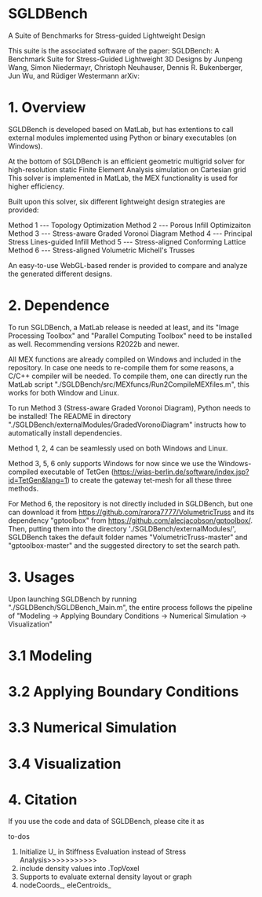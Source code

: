 # SGLDBench
A Suite of Benchmarks for Stress-guided Lightweight Design

This suite is the associated software of the paper: 
	SGLDBench: A Benchmark Suite for Stress-Guided Lightweight 3D Designs
	by Junpeng Wang, Simon Niedermayr, Christoph Neuhauser, Dennis R. Bukenberger, Jun Wu, and Rüdiger Westermann
	arXiv: 
	
# 1. Overview
SGLDBench is developed based on MatLab, but has extentions to call external modules implemented using Python or binary executables (on Windows).

At the bottom of SGLDBench is an efficient geometric multigrid solver for high-resolution static Finite Element Analysis simulation on Cartesian grid
This solver is implemented in MatLab, the MEX functionality is used for higher efficiency.

Built upon this solver, six different lightweight design strategies are provided:

Method 1 --- Topology Optimization
Method 2 --- Porous Infill Optimizaiton
Method 3 --- Stress-aware Graded Voronoi Diagram
Method 4 --- Principal Stress Lines-guided Infill
Method 5 --- Stress-aligned Conforming Lattice
Method 6 --- Stress-aligned Volumetric Michell's Trusses

An easy-to-use WebGL-based render is provided to compare and analyze the generated different designs.

# 2. Dependence
To run SGLDBench, a MatLab release is needed at least, and its "Image Processing Toolbox" and "Parallel Computing Toolbox" need to be installed as well. 
Recommending versions R2022b and newer.

All MEX functions are already compiled on Windows and included in the repository. In case one needs to re-compile them for some reasons, a C/C++ compiler will
be needed. To compile them, one can directly run the MatLab script "./SGLDBench/src/MEXfuncs/Run2CompileMEXfiles.m", this works for both Window and Linux.

To run Method 3 (Stress-aware Graded Voronoi Diagram), Python needs to be installed! The README in directory "./SGLDBench/externalModules/GradedVoronoiDiagram"
instructs how to automatically install dependencies.

Method 1, 2, 4 can be seamlessly used on both Windows and Linux.

Method 3, 5, 6 only supports Windows for now since we use the Windows-compiled executable of TetGen (https://wias-berlin.de/software/index.jsp?id=TetGen&lang=1) 
to create the gateway tet-mesh for all these three methods.

For Method 6, the repository is not directly included in SGLDBench, but one can download it from https://github.com/rarora7777/VolumetricTruss and its 
dependency "gptoolbox" from https://github.com/alecjacobson/gptoolbox/. Then, putting them into the directory './SGLDBench/externalModules/', SGLDBench takes
the default folder names "VolumetricTruss-master" and "gptoolbox-master" and the suggested directory to set the search path.

# 3. Usages
Upon launching SGLDBench by running "./SGLDBench/SGLDBench_Main.m", the entire process follows the pipeline of
"Modeling -> Applying Boundary Conditions -> Numerical Simulation -> Visualization"
# 3.1 Modeling

# 3.2 Applying Boundary Conditions

# 3.3 Numerical Simulation

# 3.4 Visualization

# 4. Citation
If you use the code and data of SGLDBench, please cite it as 

to-dos
1. Initialize U_ in Stiffness Evaluation instead of Stress Analysis>>>>>>>>>>>
2. include density values into .TopVoxel
3. Supports to evaluate external density layout or graph
3. nodeCoords_, eleCentroids_